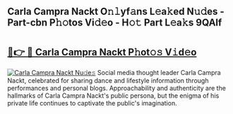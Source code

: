 ## Carla Campra Nackt O𝚗𝚕yf𝚊ns L𝚎a𝚔ed N𝚞𝚍es - Part-cbn P𝚑𝚘tos Vi𝚍𝚎o - H𝚘𝚝 Part L𝚎a𝚔s 9QAlf

# <h2><a href="http://kfc5c1.oniu.top/?m=Carla+Campra+Nackt">🔗👉 🔴 Carla Campra Nackt P𝚑ot𝚘𝚜 V𝚒d𝚎o</a></h2>

[![Carla Campra Nackt Nu𝚍e𝚜](https://i.imgur.com/0qMVB7G.gif)](http://kfc5c1.oniu.top/?m=Carla+Campra+Nackt)
Social media thought leader Carla Campra Nackt, celebrated for sharing dance and lifestyle information through performances and personal blogs. Approachability and authenticity are the hallmarks of Carla Campra Nackt's public persona, but the enigma of his private life continues to captivate the public's imagination.  
